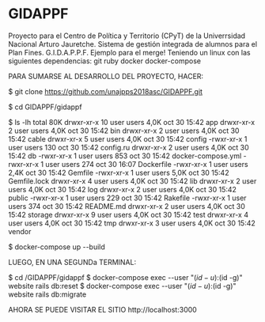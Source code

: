 # GIDAPPF
Proyecto para el Centro de​ Política y Territorio (CPyT) de la Univerrsidad Nacional Arturo Jauretche. Sistema de gestión integrada de alumnos para el Plan Fines. G.I.D.A.P.P.F.
Ejemplo para el merge!
Teniendo un linux con las siguientes dependencias:
git
ruby
docker
docker-compose

PARA SUMARSE AL DESARROLLO DEL PROYECTO, HACER:

$ git clone https://github.com/unajpps2018asc/GIDAPPF.git

$ cd GIDAPPF/gidappf

$ ls -lh
total 80K
drwxr-xr-x 10 user users 4,0K oct 30 15:42 app
drwxr-xr-x  2 user users 4,0K oct 30 15:42 bin
drwxr-xr-x  2 user users 4,0K oct 30 15:42 cable
drwxr-xr-x  5 user users 4,0K oct 30 15:42 config
-rwxr-xr-x  1 user users  130 oct 30 15:42 config.ru
drwxr-xr-x  2 user users 4,0K oct 30 15:42 db
-rwxr-xr-x  1 user users  853 oct 30 15:42 docker-compose.yml
-rwxr-xr-x  1 user users  274 oct 30 16:07 Dockerfile
-rwxr-xr-x  1 user users 2,4K oct 30 15:42 Gemfile
-rwxr-xr-x  1 user users 5,0K oct 30 15:42 Gemfile.lock
drwxr-xr-x  4 user users 4,0K oct 30 15:42 lib
drwxr-xr-x  2 user users 4,0K oct 30 15:42 log
drwxr-xr-x  2 user users 4,0K oct 30 15:42 public
-rwxr-xr-x  1 user users  229 oct 30 15:42 Rakefile
-rwxr-xr-x  1 user users  374 oct 30 15:42 README.md
drwxr-xr-x  2 user users 4,0K oct 30 15:42 storage
drwxr-xr-x  9 user users 4,0K oct 30 15:42 test
drwxr-xr-x  4 user users 4,0K oct 30 15:42 tmp
drwxr-xr-x  3 user users 4,0K oct 30 15:42 vendor

$ docker-compose up --build

LUEGO, EN UNA SEGUNDa TERMINAL:

$ cd <path>/GIDAPPF/gidappf
$ docker-compose exec --user "$(id -u):$(id -g)" website rails db:reset
$ docker-compose exec --user "$(id -u):$(id -g)" website rails db:migrate

AHORA SE PUEDE VISITAR EL SITIO http://localhost:3000
